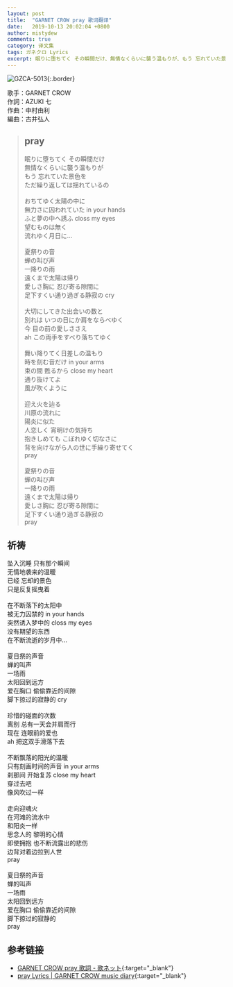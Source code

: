 ```yaml
---
layout: post
title:  "GARNET CROW pray 歌词翻译"
date:   2019-10-13 20:02:04 +0800
author: mistydew
comments: true
category: 译文集
tags: ガネクロ Lyrics
excerpt: 眠りに堕ちてく その瞬間だけ、無情なくらいに襲う温もりが、もう 忘れていた景色を、ただ繰り返しては揺れているの。
---
```

![GZCA-5013](https://crowsub.github.io/assets/images/discography/album/GZCA-5013.jpg){:.border}

歌手：GARNET CROW<br>
作詞：AZUKI 七<br>
作曲：中村由利<br>
編曲：古井弘人

<blockquote class="lyric-original">
  <h2>pray</h2>
  <p>
    眠りに堕ちてく その瞬間だけ<br>
    無情なくらいに襲う温もりが<br>
    もう 忘れていた景色を<br>
    ただ繰り返しては揺れているの<br>
    <br>
    おちてゆく太陽の中に<br>
    無力さに囚われていた in your hands<br>
    ふと夢の中へ誘ふ closs my eyes<br>
    望むものは無く<br>
    流れゆく月日に…<br>
    <br>
    夏祭りの音<br>
    蝉の叫び声<br>
    一降りの雨<br>
    遠くまで太陽は帰り<br>
    愛しさ胸に 忍び寄る隙間に<br>
    足下すくい通り過ぎる静寂の cry<br>
    <br>
    大切にしてきた出会いの数と<br>
    別れは いつの日にか肩をならべゆく<br>
    今 目の前の愛しささえ<br>
    ah この両手をすべり落ちてゆく<br>
    <br>
    舞い降りてく日差しの温もり<br>
    時を刻む音だけ in your arms<br>
    束の間 甦るから close my heart<br>
    通り抜けてよ<br>
    風が吹くように<br>
    <br>
    迎え火を辿る<br>
    川原の流れに<br>
    陽炎に似た<br>
    人恋しく 宵明けの気持ち<br>
    抱きしめても こぼれゆく切なさに<br>
    背を向けながら人の世に手繰り寄せてく<br>
    pray<br>
    <br>
    夏祭りの音<br>
    蝉の叫び声<br>
    一降りの雨<br>
    遠くまで太陽は帰り<br>
    愛しさ胸に 忍び寄る隙間に<br>
    足下すくい通り過ぎる静寂の<br>
    pray
  </p>
</blockquote>

<div class="lyric-translation">
  <h2>祈祷</h2>
  <p>
    坠入沉睡 只有那个瞬间<br>
    无情地袭来的温暖<br>
    已经 忘却的景色<br>
    只是反复摇曳着<br>
    <br>
    在不断落下的太阳中<br>
    被无力囚禁的 in your hands<br>
    突然诱入梦中的 closs my eyes<br>
    没有期望的东西<br>
    在不断流逝的岁月中…<br>
    <br>
    夏日祭的声音<br>
    蝉的叫声<br>
    一场雨<br>
    太阳回到远方<br>
    爱在胸口 偷偷靠近的间隙<br>
    脚下掠过的寂静的 cry<br>
    <br>
    珍惜的碰面的次数<br>
    离别 总有一天会并肩而行<br>
    现在 连眼前的爱也<br>
    ah 把这双手滑落下去<br>
    <br>
    不断飘落的阳光的温暖<br>
    只有刻画时间的声音 in your arms<br>
    刹那间 开始复苏 close my heart<br>
    穿过去吧<br>
    像风吹过一样<br>
    <br>
    走向迎魂火<br>
    在河滩的流水中<br>
    和阳炎一样<br>
    思念人的 黎明的心情<br>
    即使拥抱 也不断流露出的悲伤<br>
    边背对着边拉到人世<br>
    pray<br>
    <br>
    夏日祭的声音<br>
    蝉的叫声<br>
    一场雨<br>
    太阳回到远方<br>
    爱在胸口 偷偷靠近的间隙<br>
    脚下掠过的寂静的<br>
    pray
  </p>
</div>

## 参考链接

* [GARNET CROW pray 歌詞 - 歌ネット](https://www.uta-net.com/song/20138/){:target="_blank"}
* [pray Lyrics \| GARNET CROW music diary](https://crowsub.github.io/lyrics/original/pray.html){:target="_blank"}
